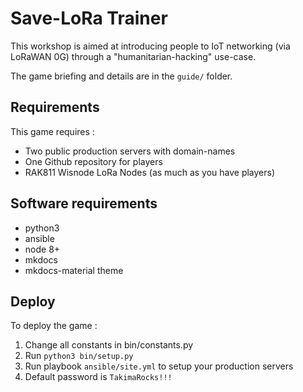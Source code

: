 # Save-LoRa Trainer

This workshop is aimed at introducing people to IoT networking (via LoRaWAN 0G) through a "humanitarian-hacking" use-case.

The game briefing and details are in the `guide/` folder.

## Requirements

This game requires :
 * Two public production servers with domain-names
 * One Github repository for players
 * RAK811 Wisnode LoRa Nodes (as much as you have players)

## Software requirements
 * python3
 * ansible
 * node 8+
 * mkdocs
 * mkdocs-material theme

## Deploy

To deploy the game :
 1. Change all constants in bin/constants.py
 2. Run `python3 bin/setup.py`
 3. Run playbook `ansible/site.yml` to setup your production servers
 4. Default password is `TakimaRocks!!!`
